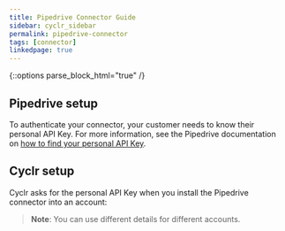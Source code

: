 ```yaml
---
title: Pipedrive Connector Guide
sidebar: cyclr_sidebar
permalink: pipedrive-connector
tags: [connector]
linkedpage: true
---
```

{::options parse_block_html="true" /}
<section class="card">

## Pipedrive setup

To authenticate your connector, your customer needs to know their personal API Key. For more information, see the Pipedrive documentation on [how to find your personal API Key](https://support.pipedrive.com/en/article/how-can-i-find-my-personal-api-key).

</section>
<section class="card">

## Cyclr setup

Cyclr asks for the personal API Key when you install the Pipedrive connector into an account:

> **Note**: You can use different details for different accounts.

</section>